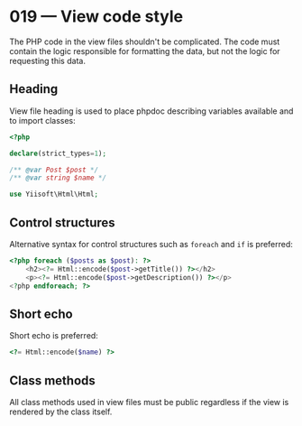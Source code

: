 # 019 — View code style

The PHP code in the view files shouldn't be complicated.
The code must contain the logic responsible for formatting the data, but not the logic for requesting this data.

## Heading

View file heading is used to place phpdoc describing variables available and to import classes:

```php
<?php

declare(strict_types=1);

/** @var Post $post */
/** @var string $name */

use Yiisoft\Html\Html;
```

## Control structures

Alternative syntax for control structures such as `foreach` and `if` is preferred:

```php
<?php foreach ($posts as $post): ?>   
    <h2><?= Html::encode($post->getTitle()) ?></h2>
    <p><?= Html::encode($post->getDescription()) ?></p>
<?php endforeach; ?>
```

## Short echo

Short echo is preferred:

```php
<?= Html::encode($name) ?>
```

## Class methods

All class methods used in view files must be public regardless if the view is rendered by the class itself. 
